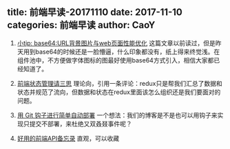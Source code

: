 title: 前端早读-20171110
date: 2017-11-10
categories: 前端早读
author: CaoY
---
1. [小tip: base64:URL背景图片与web页面性能优化](http://www.zhangxinxu.com/wordpress/2012/04/base64-url-image-%E5%9B%BE%E7%89%87-%E9%A1%B5%E9%9D%A2%E6%80%A7%E8%83%BD%E4%BC%98%E5%8C%96/)
这篇文章以前读过，但是昨天用到base64的时候还是一脸懵逼，什么印象都没有，纸上得来终觉浅。在组件池中，不方便做字体图标的图最好使用base64方式引入，相信大家都已经知道了。

2. [前端状态管理请三思](https://juejin.im/post/59fd94475188254115703461)
理论向，引用一条评论：redux只是帮我们汇总了数据和状态并规范了流向，但数据和状态在redux里面该怎么组织还是我们要面对的问题。

3. [用 Git 钩子进行简单自动部署](https://aotu.io/notes/2017/04/10/githooks/)
一个想法：我们的博客是不是也可以用钩子来实现只提交不部署，来杜绝又双叒叕事件呢？

4. [好用的前端API备忘录](https://juejin.im/entry/5a0149a9f265da431f4a7999)
直观，可以收藏